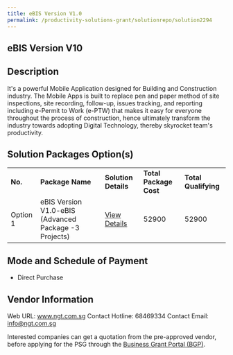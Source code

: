 ```yaml
---
title: eBIS Version V1.0
permalink: /productivity-solutions-grant/solutionrepo/solution2294
---
```


## eBIS Version V10

## Description

It's a powerful Mobile Application designed for Building and Construction industry. The Mobile Apps is built to replace pen and paper method of site inspections, site recording, follow-up, issues tracking, and reporting including e-Permit to Work (e-PTW) that makes it easy for everyone throughout the process of construction, hence ultimately transform the industry towards adopting Digital Technology, thereby skyrocket team's productivity.

## Solution Packages Option(s)

<table>
<tr>
<td><b>No.</b></td>
<td><b>Package Name</b></td>
<td><b>Solution Details</b></td>
<td><b>Total Package Cost</b></td>
<td><b>Total Qualifying</b></td>
</tr>
<tr>
<td>Option 1</td>
<td>eBIS Version V1.0-eBIS (Advanced Package -3 Projects)</td>
<td><a href='https://www.gobusiness.gov.sg/images/psg/NEWGENE_20200808_Desensitised_Annex_3_Part_3.pdf'>View Details</a></td>
<td>52900</td>
<td>52900</td>
</tr>
</table>

## Mode and Schedule of Payment

 - Direct Purchase

## Vendor Information

 Web URL: www.ngt.com.sg 
Contact Hotline: 68469334 
Contact Email: info@ngt.com.sg 


Interested companies can get a quotation from the pre-approved vendor, before applying for the PSG through the <a href='https://www.businessgrants.gov.sg/'>Business Grant Portal (BGP)</a>.

<script src="/jquery/resize-tables.js"></script>
